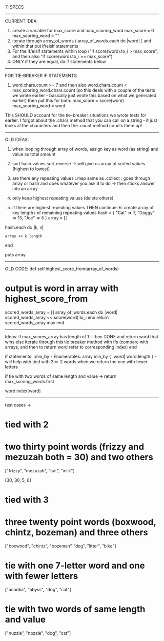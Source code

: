 11 SPECS









_____________
CURRENT IDEA:
1. create a variable for max_score and max_scoring_word
max_score = 0
max_scoring_word = ""
2. iterate through array_of_words ( array_of_words.each do |word|
) and within that put if/elsif statements
3. For the if/elsif statements within loop ("if score(word).to_i > max_score", and then also "if score(word).to_i == max_score")
4. ONLY if they are equal, do if statements below

____________
FOR TIE-BREAKER IF STATEMENTS
1. word.chars.count >= 7 and then also word.chars.count < max_scoring_word.chars.count (so this deals with a couple of the tests we wrote earlier - basically just wrote this based on what we generated earlier)
then put this for both: max_score = score(word)
max_scoring_word = word

This SHOULD account for the tie-breaker situations we wrote tests for earlier.  I forgot about the .chars method that you can call on a string - it just looks at the characters and then the .count method counts them up!







____________
OLD IDEAS:
1. when looping through array of words, assign key as word (as string) and value as total amount
2. sort hash.values.sort.reverse -> will give us array of sorted values (highest to lowest)

3. are there any repeating values :.map same as .collect : goes through array or hash and does whatever you ask it to do -> then sticks answer into an array
4. only keep highest repeating values (delete others)
5. if there are highest repeating values THEN continue:
    6. create array of key lengths of remaining repeating values
hash = { "Cat" => 7, "Doggy" => 15, "Joe" => 5 }
array = []

hash.each do |k, v|

    array << k.length
end

puts array

_________
OLD CODE:
def self.highest_score_from(array_of_words)
  # output is word in array with highest_score_from
  scored_words_array = []
  array_of_words.each do |word|
     scored_words_array << score(word).to_i
  end
  return scored_words_array.max
end

________________


Ideas:
if max_scores_array has length of 1 - then DONE and return word that wins
else
iterate through this
tie breaker method with ifs  (compare with arrays, and then to return word refer to corresponding index)
end

if statements:
.min_by - Enumerables: array.min_by { |word| word.length } - will help with tied with 3 or 2 words when we return the one with fewer letters

if tie with two words of same length and value -> return max_scoring_words.first

word.index[word]
_______________________

test cases ->
# tied with 2
# two thirty point words (frizzy and mezuzah both = 30) and two others
["frizzy", "mezuzah", "cat", "milk"]

[30, 30, 5, 6]
# tied with 3
# three twenty point words (boxwood, chintz, bozeman) and three others
["boxwood", "chintz", "bozeman" "dog", "litter", "bike"]

# tie with one 7-letter word and one with fewer letters
["acardia", "abyss", "dog", "cat"]
# tie with two words of same length and value
["nuzzle", "nozzle", "dog", "cat"]
